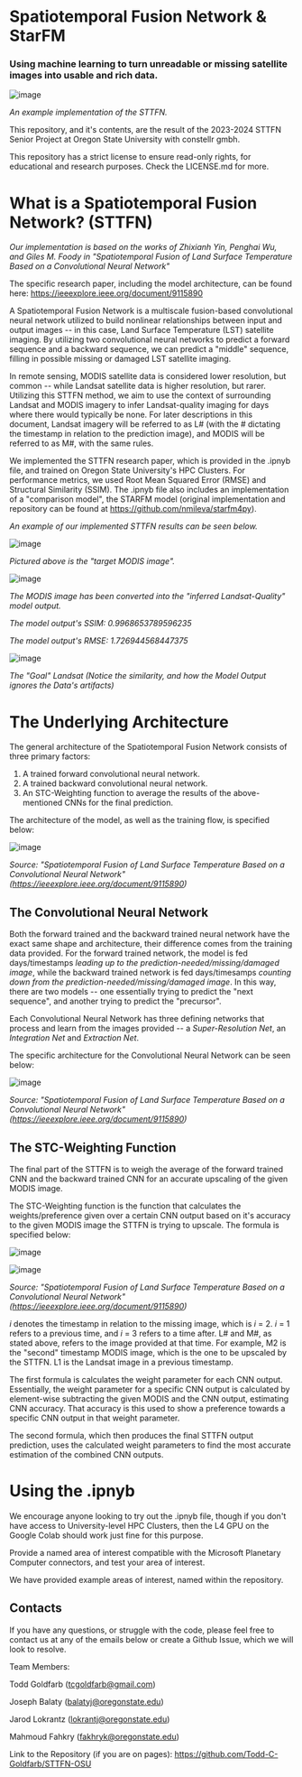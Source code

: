 # Spatiotemporal Fusion Network & StarFM
### Using machine learning to turn unreadable or missing satellite images into usable and rich data.

![image](https://github.com/Todd-C-Goldfarb/STTFN-OSU/assets/132838573/9f5d6f1d-3323-42ad-8854-05959b15420c)

_An example implementation of the STTFN._

This repository, and it's contents, are the result of the 2023-2024 STTFN Senior Project at Oregon State University with constellr gmbh.

This repository has a strict license to ensure read-only rights, for educational and research purposes. Check the LICENSE.md for more.

# What is a Spatiotemporal Fusion Network? (STTFN)

_Our implementation is based on the works of Zhixianh Yin, Penghai Wu, and Giles M. Foody in "Spatiotemporal Fusion of Land Surface Temperature Based on a Convolutional Neural Network"_

The specific research paper, including the model architecture, can be found here: https://ieeexplore.ieee.org/document/9115890

A Spatiotemporal Fusion Network is a multiscale fusion-based convolutional neural network utilized to build nonlinear relationships between input and output images -- in this case, Land Surface Temperature (LST) satellite imaging. By utilizing two convolutional neural networks to predict a forward sequence and a backward sequence, we can predict a "middle" sequence, filling in possible missing or damaged LST satellite imaging.

In remote sensing, MODIS satellite data is considered lower resolution, but common -- while Landsat satellite data is higher resolution, but rarer. Utilizing this STTFN method, we aim to use the context of surrounding Landsat and MODIS imagery to infer Landsat-quality imaging for days where there would typically be none. For later descriptions in this document, Landsat imagery will be referred to as L# (with the # dictating the timestamp in relation to the prediction image), and MODIS will be referred to as M#, with the same rules.

We implemented the STTFN research paper, which is provided in the .ipnyb file, and trained on Oregon State University's HPC Clusters. For performance metrics, we used Root Mean Squared Error (RMSE) and Structural Similarity (SSIM).
The .ipnyb file also includes an implementation of a "comparison model", the STARFM model (original implementation and repository can be found at https://github.com/nmileva/starfm4py).

_An example of our implemented STTFN results can be seen below._

![image](https://github.com/Todd-C-Goldfarb/STTFN-OSU/assets/132838573/1922a493-65c4-408d-bdfc-bd36205602a0) 

_Pictured above is the "target MODIS image"._

![image](https://github.com/Todd-C-Goldfarb/STTFN-OSU/assets/132838573/5817bd16-d459-4eaa-972c-58cab6ca50b9)

_The MODIS image has been converted into the "inferred Landsat-Quality" model output._

_The model output's SSIM: 0.9968653789596235_

_The model output's RMSE: 1.726944568447375_

![image](https://github.com/Todd-C-Goldfarb/STTFN-OSU/assets/132838573/c1670817-a0b3-401e-9fe1-f51ec135cb50)

_The "Goal" Landsat (Notice the similarity, and how the Model Output ignores the Data's artifacts)_

# The Underlying Architecture

The general architecture of the Spatiotemporal Fusion Network consists of three primary factors:

1. A trained forward convolutional neural network.
2. A trained backward convolutional neural network.
3. An STC-Weighting function to average the results of the above-mentioned CNNs for the final prediction.

The architecture of the model, as well as the training flow, is specified below:

![image](https://github.com/Todd-C-Goldfarb/STTFN-OSU/assets/132838573/559e259a-41e0-48f8-bac0-49cdc79e5934)

_Source: "Spatiotemporal Fusion of Land Surface Temperature Based on a Convolutional Neural Network" (https://ieeexplore.ieee.org/document/9115890)_

## The Convolutional Neural Network
Both the forward trained and the backward trained neural network have the exact same shape and architecture, their difference comes from the training data provided.
For the forward trained network, the model is fed days/timestamps _leading up to the prediction-needed/missing/damaged image_, while the backward trained network is fed days/timesamps _counting down from the prediction-needed/missing/damaged image_. In this way, there are two models -- one essentially trying to predict the "next sequence", and another trying to predict the "precursor".

Each Convolutional Neural Network has three defining networks that process and learn from the images provided -- a _Super-Resolution Net_, an _Integration Net_ and _Extraction Net_.

The specific architecture for the Convolutional Neural Network can be seen below:

![image](https://github.com/Todd-C-Goldfarb/STTFN-OSU/assets/132838573/73be2267-f28a-4604-a65f-af79738c0e46)

_Source: "Spatiotemporal Fusion of Land Surface Temperature Based on a Convolutional Neural Network" (https://ieeexplore.ieee.org/document/9115890)_

## The STC-Weighting Function

The final part of the STTFN is to weigh the average of the forward trained CNN and the backward trained CNN for an accurate upscaling of the given MODIS image.

The STC-Weighting function is the function that calculates the weights/preference given over a certain CNN output based on it's accuracy to the given MODIS image the STTFN is trying to upscale.
The formula is specified below:

![image](https://github.com/Todd-C-Goldfarb/STTFN-OSU/assets/132838573/52354d7a-8e28-48ed-944c-6a28e9ac5518)

![image](https://github.com/Todd-C-Goldfarb/STTFN-OSU/assets/132838573/466503eb-71de-44dd-b327-fb53c72e1a22)


_Source: "Spatiotemporal Fusion of Land Surface Temperature Based on a Convolutional Neural Network" (https://ieeexplore.ieee.org/document/9115890)_

_i_ denotes the timestamp in relation to the missing image, which is _i_ = 2. _i_ = 1 refers to a previous time, and _i_ = 3 refers to a time after. L# and M#, as stated above, refers to the image provided at that time. For example, M2 is the "second" timestamp MODIS image, which is the one to be upscaled by the STTFN. L1 is the Landsat image in a previous timestamp.

The first formula is calculates the weight parameter for each CNN output. Essentially, the weight parameter for a specific CNN output is calculated by element-wise subtracting the given MODIS and the CNN output, estimating CNN accuracy. That accuracy is this used to show a preference towards a specific CNN output in that weight parameter.

The second formula, which then produces the final STTFN output prediction, uses the calculated weight parameters to find the most accurate estimation of the combined CNN outputs. 

# Using the .ipnyb

We encourage anyone looking to try out the .ipnyb file, though if you don't have access to University-level HPC Clusters, then the L4 GPU on the Google Colab should work just fine for this purpose.

Provide a named area of interest compatible with the Microsoft Planetary Computer connectors, and test your area of interest.

We have provided example areas of interest, named within the repository.

## Contacts
If you have any questions, or struggle with the code, please feel free to contact us at any of the emails below or create a Github Issue, which we will look to resolve.

Team Members:

Todd Goldfarb (tcgoldfarb@gmail.com)

Joseph Balaty (balatyj@oregonstate.edu)

Jarod Lokrantz (lokrantj@oregonstate.edu)

Mahmoud Fahkry (fakhryk@oregonstate.edu)

Link to the Repository (if you are on pages): https://github.com/Todd-C-Goldfarb/STTFN-OSU



